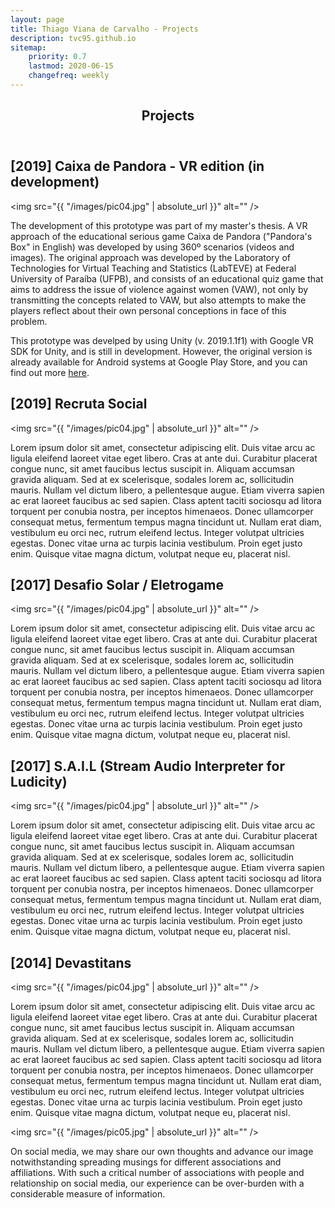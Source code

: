 ```yaml
---
layout: page
title: Thiago Viana de Carvalho - Projects
description: tvc95.github.io
sitemap:
    priority: 0.7
    lastmod: 2020-06-15
    changefreq: weekly
---
```

<header class="major"><h2>Projects</h2></header>

## [2019] Caixa de Pandora - VR edition (in development)

<span class="image left"><img src="{{ "/images/pic04.jpg" | absolute_url }}" alt="" /></span>

The development of this prototype was part of my master's thesis. A VR approach of the educational serious game Caixa de Pandora ("Pandora's Box" in English) was developed by using 360º scenarios (videos and images). The original approach was developed by the Laboratory of Technologies for Virtual Teaching and Statistics (LabTEVE) at Federal University of Paraíba (UFPB), and consists of an educational quiz game that aims to address the issue of violence against women (VAW), not only by transmitting the concepts related to VAW, but also attempts to make the players reflect about their own personal conceptions in face of this problem.

This prototype was develped by using Unity (v. 2019.1.1f1) with Google VR SDK for Unity, and is still in development. However, the original version is already available for Android systems at Google Play Store, and you can find out more [here](https://play.google.com/store/apps/details?id=br.ufpb.labteve.caixapandora&hl=pt_BR).

## [2019] Recruta Social

<span class="image left"><img src="{{ "/images/pic04.jpg" | absolute_url }}" alt="" /></span>

Lorem ipsum dolor sit amet, consectetur adipiscing elit. Duis vitae arcu ac ligula eleifend laoreet vitae eget libero. Cras at ante dui. Curabitur placerat congue nunc, sit amet faucibus lectus suscipit in. Aliquam accumsan gravida aliquam. Sed at ex scelerisque, sodales lorem ac, sollicitudin mauris. Nullam vel dictum libero, a pellentesque augue. Etiam viverra sapien ac erat laoreet faucibus ac sed sapien. Class aptent taciti sociosqu ad litora torquent per conubia nostra, per inceptos himenaeos. Donec ullamcorper consequat metus, fermentum tempus magna tincidunt ut. Nullam erat diam, vestibulum eu orci nec, rutrum eleifend lectus. Integer volutpat ultricies egestas. Donec vitae urna ac turpis lacinia vestibulum. Proin eget justo enim. Quisque vitae magna dictum, volutpat neque eu, placerat nisl.

## [2017] Desafio Solar / Eletrogame

<span class="image left"><img src="{{ "/images/pic04.jpg" | absolute_url }}" alt="" /></span>

Lorem ipsum dolor sit amet, consectetur adipiscing elit. Duis vitae arcu ac ligula eleifend laoreet vitae eget libero. Cras at ante dui. Curabitur placerat congue nunc, sit amet faucibus lectus suscipit in. Aliquam accumsan gravida aliquam. Sed at ex scelerisque, sodales lorem ac, sollicitudin mauris. Nullam vel dictum libero, a pellentesque augue. Etiam viverra sapien ac erat laoreet faucibus ac sed sapien. Class aptent taciti sociosqu ad litora torquent per conubia nostra, per inceptos himenaeos. Donec ullamcorper consequat metus, fermentum tempus magna tincidunt ut. Nullam erat diam, vestibulum eu orci nec, rutrum eleifend lectus. Integer volutpat ultricies egestas. Donec vitae urna ac turpis lacinia vestibulum. Proin eget justo enim. Quisque vitae magna dictum, volutpat neque eu, placerat nisl.

## [2017] S.A.I.L (Stream Audio Interpreter for Ludicity)

<span class="image left"><img src="{{ "/images/pic04.jpg" | absolute_url }}" alt="" /></span>

Lorem ipsum dolor sit amet, consectetur adipiscing elit. Duis vitae arcu ac ligula eleifend laoreet vitae eget libero. Cras at ante dui. Curabitur placerat congue nunc, sit amet faucibus lectus suscipit in. Aliquam accumsan gravida aliquam. Sed at ex scelerisque, sodales lorem ac, sollicitudin mauris. Nullam vel dictum libero, a pellentesque augue. Etiam viverra sapien ac erat laoreet faucibus ac sed sapien. Class aptent taciti sociosqu ad litora torquent per conubia nostra, per inceptos himenaeos. Donec ullamcorper consequat metus, fermentum tempus magna tincidunt ut. Nullam erat diam, vestibulum eu orci nec, rutrum eleifend lectus. Integer volutpat ultricies egestas. Donec vitae urna ac turpis lacinia vestibulum. Proin eget justo enim. Quisque vitae magna dictum, volutpat neque eu, placerat nisl.

## [2014] Devastitans

<span class="image left"><img src="{{ "/images/pic04.jpg" | absolute_url }}" alt="" /></span>

Lorem ipsum dolor sit amet, consectetur adipiscing elit. Duis vitae arcu ac ligula eleifend laoreet vitae eget libero. Cras at ante dui. Curabitur placerat congue nunc, sit amet faucibus lectus suscipit in. Aliquam accumsan gravida aliquam. Sed at ex scelerisque, sodales lorem ac, sollicitudin mauris. Nullam vel dictum libero, a pellentesque augue. Etiam viverra sapien ac erat laoreet faucibus ac sed sapien. Class aptent taciti sociosqu ad litora torquent per conubia nostra, per inceptos himenaeos. Donec ullamcorper consequat metus, fermentum tempus magna tincidunt ut. Nullam erat diam, vestibulum eu orci nec, rutrum eleifend lectus. Integer volutpat ultricies egestas. Donec vitae urna ac turpis lacinia vestibulum. Proin eget justo enim. Quisque vitae magna dictum, volutpat neque eu, placerat nisl.

<!-- ### Content is Imortant
<div class="box">
  <p>
  In saying that, a one-measure fits-all approach won't do the trick with regards to content promoting. Rather, an emphasis on making remarkable, high caliber and totally genuine content that is engaging, helpful and fascinating for customers will get you the crown. From content, video and symbolism to infographics, studies, online courses and podcasts, whatever your favored content medium is, guarantee it is shareable and pertinent to your industry.
  </p>
</div> -->

<span class="image left"><img src="{{ "/images/pic05.jpg" | absolute_url }}" alt="" /></span>

On social media, we may share our own thoughts and advance our image notwithstanding spreading musings for different associations and affiliations. With such a critical number of associations with people and relationship on social media, our experience can be over-burden with a considerable measure of information.
